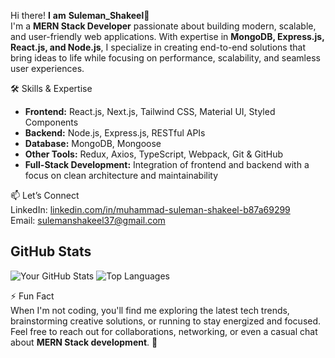 
Hi there! **I** **am** **Suleman_Shakeel**👋  
I'm a **MERN Stack Developer** passionate about building modern, scalable, and user-friendly web applications. With expertise in **MongoDB, Express.js, React.js, and Node.js**, I specialize in creating end-to-end solutions that bring ideas to life while focusing on performance, scalability, and seamless user experiences.

🛠️ Skills & Expertise
- **Frontend:** React.js, Next.js, Tailwind CSS, Material UI, Styled Components  
- **Backend:** Node.js, Express.js, RESTful APIs  
- **Database:** MongoDB, Mongoose  
- **Other Tools:** Redux, Axios, TypeScript, Webpack, Git & GitHub  
- **Full-Stack Development:** Integration of frontend and backend with a focus on clean architecture and maintainability  

📫 Let’s Connect  
LinkedIn: [linkedin.com/in/muhammad-suleman-shakeel-b87a69299](https://linkedin.com/in/muhammad-suleman-shakeel-b87a69299)  
Email: sulemanshakeel37@gmail.com  

## GitHub Stats
![Your GitHub Stats](https://github-readme-stats.vercel.app/api?username=suleman37&show_icons=true&count_private=true&cache_seconds=1800&theme=radical)
![Top Languages](https://github-readme-stats.vercel.app/api/top-langs/?username=suleman37&layout=compact&theme=radical)

⚡ Fun Fact  
When I'm not coding, you'll find me exploring the latest tech trends, brainstorming creative solutions, or running to stay energized and focused.  
Feel free to reach out for collaborations, networking, or even a casual chat about **MERN Stack development**. 🚀  
